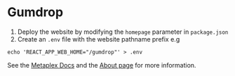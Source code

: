 # Gumdrop

1. Deploy the website by modifying the `homepage` parameter in `package.json`
2. Create an `.env` file with the website pathname prefix e.g

```
echo 'REACT_APP_WEB_HOME="/gumdrop"' > .env
```

See the [Metaplex Docs](https://docs.metaplex.com/airdrops/create-gumdrop) and the
[About page](https://lwus.github.io/metaplex/) for more information.
